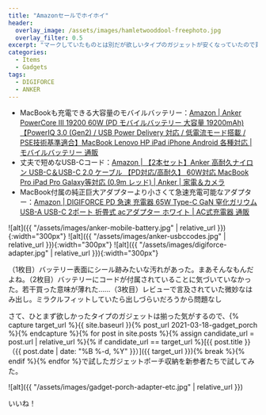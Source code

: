 ```yaml
---
title: "Amazonセールでホイホイ"
header:
  overlay_image: /assets/images/hamletwooddool-freephoto.jpg
  overlay_filter: 0.5
excerpt: "マークしていたものとは別だが欲しいタイプのガジェットが安くなっていたので買ってしまった。"
categories:
  - Items
  - Gadgets
tags:
  - DIGIFORCE
  - ANKER
---
```


- MacBookも充電できる大容量のモバイルバッテリー：[Amazon \| Anker PowerCore III 19200 60W (PD モバイルバッテリー 大容量 19200mAh)【PowerIQ 3.0 (Gen2) / USB Power Delivery 対応 / 低電流モード搭載 / PSE技術基準適合】MacBook Lenovo HP iPad iPhone Android 各種対応 \| モバイルバッテリー 通販](https://www.amazon.co.jp/gp/product/B08GC2PR26/ref=ppx_yo_dt_b_asin_title_o01_s00?ie=UTF8&psc=1)
- 丈夫で短めなUSB-Cコード：[Amazon \| 【2本セット】Anker 高耐久ナイロン USB-C＆USB-C 2.0 ケーブル 【PD対応/高耐久】 60W対応 MacBook Pro iPad Pro Galaxy等対応 (0.9m レッド) \| Anker \| 家電＆カメラ](https://www.amazon.co.jp/gp/product/B0895QYM3V/ref=ppx_yo_dt_b_asin_title_o01_s00?ie=UTF8&th=1)
- MacBook付属の純正巨大アダプターより小さくて急速充電可能なアダプター：[Amazon \| DIGIFORCE PD 急速 充電器 65W Type-C GaN 窒化ガリウム USB-A USB-C 2ポート 折畳式 acアダプター ホワイト \| AC式充電器 通販](https://www.amazon.co.jp/gp/product/B08QMQ75D6/ref=ppx_yo_dt_b_asin_title_o01_s00?ie=UTF8&psc=1)

![alt]({{ "/assets/images/anker-mobile-battery.jpg" | relative_url }}){:width="300px"}
![alt]({{ "/assets/images/anker-usbccodes.jpg" | relative_url }}){:width="300px"}
![alt]({{ "/assets/images/digiforce-adapter.jpg" | relative_url }}){:width="300px"}
<figcaption>（1枚目）バッテリー表面にシール跡みたいな汚れがあった。まあそんなもんだよね。（2枚目）バッテリーにコードが付属されていることに気づいていなかった。若干買った意味が薄れた……（3枚目）レビューで言及されていた微妙なはみ出し。ミラクルフィットしていたら出しづらいだろうから問題なし</figcaption>

さて、ひとまず欲しかったタイプのガジェットは揃った気がするので、{% capture target_url %}{{ site.baseurl }}{% post_url 2021-03-18-gadget_porch %}{% endcapture %}{% for post in site.posts %}{% assign candidate_url = post.url | relative_url %}{% if candidate_url == target_url %}[{{ post.title }}（{{ post.date | date: "%B %-d, %Y" }}）]({{ target_url }}){% break %}{% endif %}{% endfor %}で試したガジェットポーチ収納を新参者たちで試してみた。

![alt]({{ "/assets/images/gadget-porch-adapter-etc.jpg" | relative_url }})

いいね！
